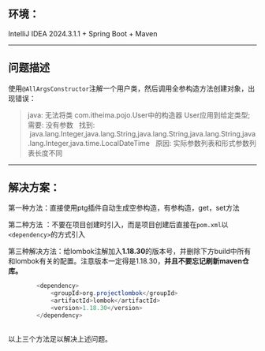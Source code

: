 ## 环境：

IntelliJ IDEA 2024.3.1.1 + Spring Boot + Maven

---

## 问题描述

使用`@AllArgsConstructor`注解一个用户类，然后调用全参构造方法创建对象，出现错误：

> java: 无法将类 com.itheima.pojo.User中的构造器 User应用到给定类型;   需要: 没有参数   找到:    java.lang.Integer,java.lang.String,java.lang.String,java.lang.String,java.lang.Integer,java.time.LocalDateTime   原因: 实际参数列表和形式参数列表长度不同

---

## 解决方案：

第一种方法：直接使用ptg插件自动生成空参构造，有参构造，get，set方法

第二种方法 ：不要在项目创建时引入，而是项目创建后直接在`pom.xml`以`<dependency>`的方式引入

第三种解决方法：给lombok注解加入**1.18.30**的版本号，并删除下方build中所有和lombok有关的配置。注意版本一定得是1.18.30，**并且不要忘记刷新maven仓库。**

```java
        <dependency>
            <groupId>org.projectlombok</groupId>
            <artifactId>lombok</artifactId>
            <version>1.18.30</version>
        </dependency>
```

![](data:image/gif;base64,R0lGODlhAQABAPABAP///wAAACH5BAEKAAAALAAAAAABAAEAAAICRAEAOw== "点击并拖拽以移动")

以上三个方法足以解决上述问题。 

​